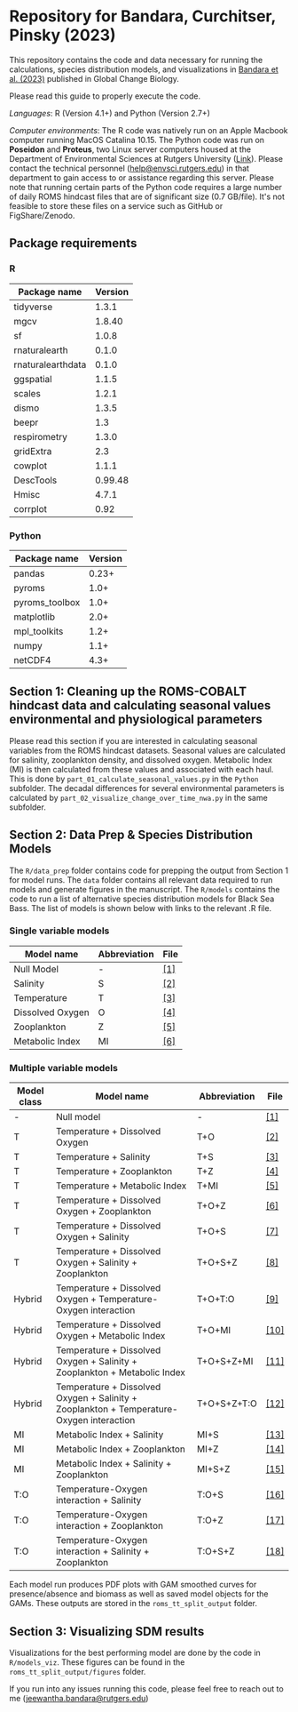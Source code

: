 # Repository for Bandara, Curchitser, Pinsky (2023)

This repository contains the code and data necessary for running the calculations, species distribution models, and visualizations in [Bandara et al. (2023)](https://onlinelibrary.wiley.com/doi/full/10.1111/gcb.17008) published in Global Change Biology. 

Please read this guide to properly execute the code.

_Languages_: R (Version 4.1+) and Python (Version 2.7+)

_Computer environments_: The R code was natively run on an Apple Macbook computer running MacOS Catalina 10.15. The Python code was run on **Poseidon** and **Proteus**, two Linux server computers housed at the Department of Environmental Sciences at Rutgers University ([Link](https://envsci.rutgers.edu/)). Please contact the technical personnel ([help\@envsci.rutgers.edu](mailto:help@envsci.rutgers.edu)) in that department to gain access to or assistance regarding this server. Please note that running certain parts of the Python code requires a large number of daily ROMS hindcast files that are of significant size (0.7 GB/file). It's not feasible to store these files on a service such as GitHub or FigShare/Zenodo.

## Package requirements

### R

|Package name   |Version   |
|---|---|
|tidyverse   |1.3.1   |
|mgcv   |1.8.40   |
|sf   |1.0.8   |
|rnaturalearth   |0.1.0   |
|rnaturalearthdata   |0.1.0   |
|ggspatial   |1.1.5   |
|scales   |1.2.1   |
|dismo   |1.3.5   |
|beepr   |1.3   |
|respirometry   |1.3.0   |
|gridExtra   |2.3   |
|cowplot   |1.1.1   |
|DescTools   |0.99.48   |
|Hmisc   |4.7.1   |
|corrplot   |0.92   |

### Python

|Package name   |Version   |
|---|---|
|pandas   |0.23+   |
|pyroms   |1.0+   |
|pyroms_toolbox   |1.0+   |
|matplotlib   |2.0+   |
|mpl_toolkits   |1.2+   |
|numpy   |1.1+   |
|netCDF4   |4.3+   |

## Section 1: Cleaning up the ROMS-COBALT hindcast data and calculating seasonal values environmental and physiological parameters

Please read this section if you are interested in calculating seasonal variables from the ROMS hindcast datasets. Seasonal values are calculated for salinity, zooplankton density, and dissolved oxygen. Metabolic Index (MI) is then calculated from these values and associated with each haul. This is done by `part_01_calculate_seasonal_values.py` in the `Python` subfolder. The decadal differences for several environmental parameters is calculated by `part_02_visualize_change_over_time_nwa.py` in the same subfolder.

## Section 2: Data Prep & Species Distribution Models

The `R/data_prep` folder contains code for prepping the output from Section 1 for model runs. The `data` folder contains all relevant data required to run models and generate figures in the manuscript.
The `R/models` contains the code to run a list of alternative species distribution models for Black Sea Bass. The list of models is shown below with links to the relevant .R file.

### Single variable models

| Model name       | Abbreviation | File                                                                                                           |
|-------------------------|-----------------------------|------------------|
| Null Model       | \-           | [[1]](https://github.com/wajra/bsb-shift-drivers/blob/main/R/models/sp_dist_model_01_null_model.R)             |
| Salinity         | S            | [[2]](https://github.com/wajra/bsb-shift-drivers/blob/main/R/models/sp_dist_model_02_salinity_model.R)         |
| Temperature      | T            | [[3]](https://github.com/wajra/bsb-shift-drivers/blob/main/R/models/sp_dist_model_03_temperature_model.R)      |
| Dissolved Oxygen | O            | [[4]](https://github.com/wajra/bsb-shift-drivers/blob/main/R/models/sp_dist_model_04_dissolved_oxygen_model.R) |
| Zooplankton      | Z            | [[5]](https://github.com/wajra/bsb-shift-drivers/blob/main/R/models/sp_dist_model_05_zooplankton_model.R)      |
| Metabolic Index  | MI           | [[6]](https://github.com/wajra/bsb-shift-drivers/blob/main/R/models/sp_dist_model_06_metabolic_index_model.R)  |

### Multiple variable models

| Model class | Model name                                                                               | Abbreviation | File                                                                                                                              |
|------------------|------------------|------------------|------------------|
| \-          | Null model                                                                               | \-           | [[1]](https://github.com/wajra/bsb-shift-drivers/blob/main/R/models/sp_dist_model_01_null_model.R)                                |
| T           | Temperature + Dissolved Oxygen                                                           | T+O          | [[2]](https://github.com/wajra/bsb-shift-drivers/blob/main/R/models/sp_dist_model_07_temperature_do_model.R)                      |
| T           | Temperature + Salinity                                                                   | T+S          | [[3]](https://github.com/wajra/bsb-shift-drivers/blob/main/R/models/sp_dist_model_09_temperature_salinity_model.R)                |
| T           | Temperature + Zooplankton                                                                | T+Z          | [[4]](https://github.com/wajra/bsb-shift-drivers/blob/main/R/models/sp_dist_model_10_temperature_zooplankton_model.R)             |
| T           | Temperature + Metabolic Index                                                            | T+MI         | [[5]](https://github.com/wajra/bsb-shift-drivers/blob/main/R/models/sp_dist_model_08_temperature_mi_model.R)                      |
| T           | Temperature + Dissolved Oxygen + Zooplankton                                             | T+O+Z        | [[6]](https://github.com/wajra/bsb-shift-drivers/blob/main/R/models/sp_dist_model_11_temperature_do_zooplankton_model.R)          |
| T           | Temperature + Dissolved Oxygen + Salinity                                                | T+O+S        | [[7]](https://github.com/wajra/bsb-shift-drivers/blob/main/R/models/sp_dist_model_12_temperature_do_salinity_model.R)             |
| T           | Temperature + Dissolved Oxygen + Salinity + Zooplankton                                  | T+O+S+Z      | [[8]](https://github.com/wajra/bsb-shift-drivers/blob/main/R/models/sp_dist_model_13_temperature_do_salinity_zooplankton_model.R) |
| Hybrid      | Temperature + Dissolved Oxygen + Temperature-Oxygen interaction                          | T+O+T:O      | [[9]](https://github.com/wajra/bsb-shift-drivers/blob/main/R/models/sp_dist_model_14_temperature_do_temp_do_interaction_model.R)  |
| Hybrid      | Temperature + Dissolved Oxygen + Metabolic Index                                         | T+O+MI       | [[10]](https://github.com/wajra/bsb-shift-drivers/blob/main/R/models/sp_dist_model_15_temperature_do_mi_model.R)                   |
| Hybrid      | Temperature + Dissolved Oxygen + Salinity + Zooplankton + Metabolic Index                | T+O+S+Z+MI   | [[11]](https://github.com/wajra/bsb-shift-drivers/blob/main/R/models/sp_dist_model_16_temperature_do_mi_s_z_model.R)               |
| Hybrid      | Temperature + Dissolved Oxygen + Salinity + Zooplankton + Temperature-Oxygen interaction | T+O+S+Z+T:O  | [[12]](https://github.com/wajra/bsb-shift-drivers/blob/main/R/models/sp_dist_model_17_temperature_do_interaction_s_z_model.R)      |
| MI          | Metabolic Index + Salinity                                                               | MI+S         | [[13]](https://github.com/wajra/bsb-shift-drivers/blob/main/R/models/sp_dist_model_18_mi_s_model.R)                                |
| MI          | Metabolic Index + Zooplankton                                                            | MI+Z         | [[14]](https://github.com/wajra/bsb-shift-drivers/blob/main/R/models/sp_dist_model_19_mi_z_model.R)                                |
| MI          | Metabolic Index + Salinity + Zooplankton                                                 | MI+S+Z       | [[15]](https://github.com/wajra/bsb-shift-drivers/blob/main/R/models/sp_dist_model_20_mi_s_z_model.R)                              |
| T:O         | Temperature-Oxygen interaction + Salinity                                                | T:O+S        | [[16]](https://github.com/wajra/bsb-shift-drivers/blob/main/R/models/sp_dist_model_21_interaction_s_model.R)                       |
| T:O         | Temperature-Oxygen interaction + Zooplankton                                             | T:O+Z        | [[17]](https://github.com/wajra/bsb-shift-drivers/blob/main/R/models/sp_dist_model_22_interaction_z_model.R)                     |
| T:O         | Temperature-Oxygen interaction + Salinity + Zooplankton                                  | T:O+S+Z      | [[18]](https://github.com/wajra/bsb-shift-drivers/blob/main/R/models/sp_dist_model_23_interaction_s_z_model.R)                       |

Each model run produces PDF plots with GAM smoothed curves for presence/absence and biomass as well as saved model objects for the GAMs. These outputs are stored in the `roms_tt_split_output` folder.


## Section 3: Visualizing SDM results

Visualizations for the best performing model are done by the code in `R/models_viz`. These figures can be found in the `roms_tt_split_output/figures` folder.

If you run into any issues running this code, please feel free to reach out to me ([jeewantha.bandara\@rutgers.edu](mailto:jeewantha.bandara@rutgers.edu))


